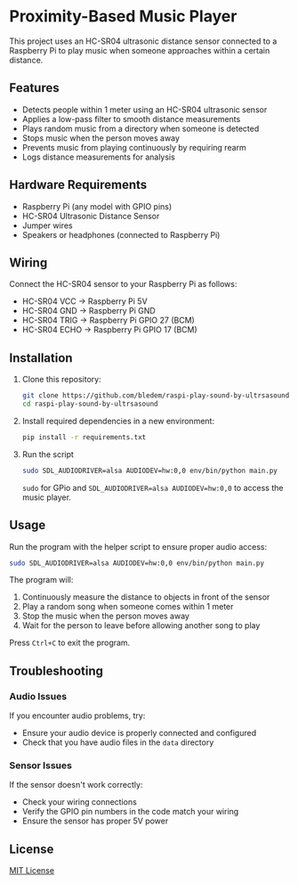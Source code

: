 # Proximity-Based Music Player

This project uses an HC-SR04 ultrasonic distance sensor connected to a Raspberry Pi to play music when someone approaches within a certain distance.

## Features

- Detects people within 1 meter using an HC-SR04 ultrasonic sensor
- Applies a low-pass filter to smooth distance measurements
- Plays random music from a directory when someone is detected
- Stops music when the person moves away
- Prevents music from playing continuously by requiring rearm
- Logs distance measurements for analysis

## Hardware Requirements

- Raspberry Pi (any model with GPIO pins)
- HC-SR04 Ultrasonic Distance Sensor
- Jumper wires
- Speakers or headphones (connected to Raspberry Pi)

## Wiring

Connect the HC-SR04 sensor to your Raspberry Pi as follows:

- HC-SR04 VCC → Raspberry Pi 5V
- HC-SR04 GND → Raspberry Pi GND
- HC-SR04 TRIG → Raspberry Pi GPIO 27 (BCM)
- HC-SR04 ECHO → Raspberry Pi GPIO 17 (BCM)

## Installation

1. Clone this repository:
   ```bash
   git clone https://github.com/bledem/raspi-play-sound-by-ultrsasound
   cd raspi-play-sound-by-ultrsasound 
   ```

2. Install required dependencies in a new environment:
   ```bash
   pip install -r requirements.txt
   ```

3. Run the script
    ```bash
    sudo SDL_AUDIODRIVER=alsa AUDIODEV=hw:0,0 env/bin/python main.py
    ```
    `sudo` for GPio and `SDL_AUDIODRIVER=alsa AUDIODEV=hw:0,0` to access the music player. 

## Usage

Run the program with the helper script to ensure proper audio access:

```bash
sudo SDL_AUDIODRIVER=alsa AUDIODEV=hw:0,0 env/bin/python main.py
```

The program will:
1. Continuously measure the distance to objects in front of the sensor
2. Play a random song when someone comes within 1 meter
3. Stop the music when the person moves away
4. Wait for the person to leave before allowing another song to play

Press `Ctrl+C` to exit the program.

## Troubleshooting

### Audio Issues

If you encounter audio problems, try:
- Ensure your audio device is properly connected and configured
- Check that you have audio files in the `data` directory

### Sensor Issues

If the sensor doesn't work correctly:
- Check your wiring connections
- Verify the GPIO pin numbers in the code match your wiring
- Ensure the sensor has proper 5V power

## License

[MIT License](LICENSE)
